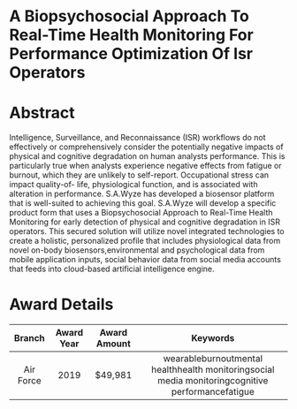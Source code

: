 
A Biopsychosocial Approach To Real-Time Health Monitoring For Performance Optimization Of Isr Operators
=======================================================================================================

# Abstract


Intelligence, Surveillance, and Reconnaissance (ISR) workflows do not effectively or comprehensively consider the potentially negative impacts of physical and cognitive degradation on human analysts performance. This is particularly true when analysts experience negative effects from fatigue or burnout, which they are unlikely to self-report. Occupational stress can impact quality-of- life, physiological function, and is associated with alteration in performance. S.A.Wyze has developed a biosensor platform that is well-suited to achieving this goal. S.A.Wyze will develop a specific product form that uses a Biopsychosocial Approach to Real-Time Health Monitoring for early detection of physical and cognitive degradation in ISR operators. This secured solution will utilize novel integrated technologies to create a holistic, personalized profile that includes physiological data from novel on-body biosensors,environmental and psychological data from mobile application inputs, social behavior data from social media accounts that feeds into cloud-based artificial intelligence engine.  

# Award Details

|Branch|Award Year|Award Amount|Keywords|
| :---: | :---: | :---: | :---: |
|Air Force|2019|$49,981|wearableburnoutmental healthhealth monitoringsocial media monitoringcognitive performancefatigue|
